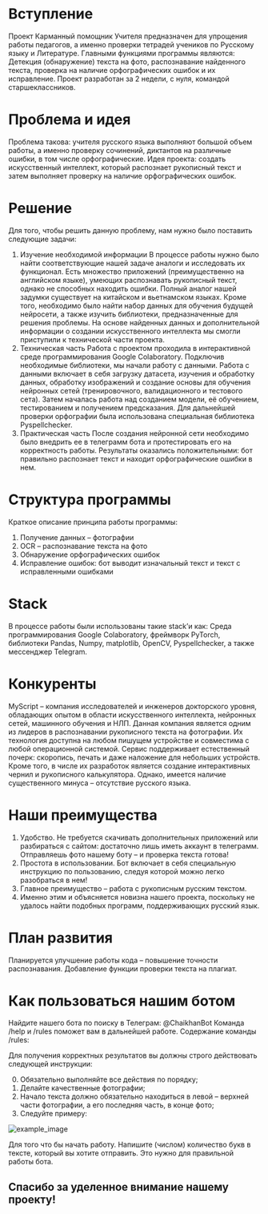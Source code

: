 # Вступление
Проект Карманный помощник Учителя предназначен для упрощения работы педагогов, а именно проверки тетрадей учеников по Русскому языку и Литературе. 
Главными функциями программы являются: Детекция (обнаружение) текста на фото, распознавание найденного текста, проверка на наличие орфографических ошибок и их исправление.
Проект разработан за 2 недели, с нуля, командой старшеклассников. 
# Проблема и идея
Проблема такова: учителя русского языка выполняют большой объем работы, а именно проверку сочинений, диктантов на различные ошибки, в том числе орфографические. 
Идея проекта: создать искусственный интеллект, который распознает рукописный текст и затем выполняет проверку на наличие орфографических ошибок.
# Решение
Для того, чтобы решить данную проблему, нам нужно было поставить следующие задачи:
1)	Изучение необходимой информации
В процессе работы нужно было найти соответствующие нашей задаче аналоги и исследовать их функционал. Есть множество приложений (преимущественно на английском языке), умеющих распознавать рукописный текст, однако не способных находить ошибки. Полный аналог нашей задумки существует на китайском и вьетнамском языках.
Кроме того, необходимо было найти набор данных для обучения будущей нейросети, а также изучить библиотеки, предназначенные для решения проблемы. 
На основе найденных данных и дополнительной информации о создании искусственного интеллекта мы смогли приступили к технической части проекта.
2)	Техническая часть
Работа с проектом проходила в интерактивной среде программирования Google Colaboratory. Подключив необходимые библиотеки, мы начали работу с данными. Работа с данными включает в себя загрузку датасета, изучения и обработку данных, обработку изображений и создание основы для обучения нейронных сетей (тренировочного, валидационного и тестового сета). Затем началась работа над созданием модели, её обучением, тестированием и получением предсказания. Для дальнейшей проверки орфографии была использована специальная библиотека Pyspellchecker. 
3)	Практическая часть
После создания нейронной сети необходимо было внедрить ее в телеграмм бота и протестировать его на корректность работы. Результаты оказались положительными: бот правильно распознает текст и находит орфографические ошибки в нем.
# Структура программы
Краткое описание принципа работы программы:
1)	Получение данных – фотографии
2)	OCR – распознавание текста на фото
3)	Обнаружение орфографических ошибок
4)	Исправление ошибок: бот выводит изначальный текст и текст с исправленными ошибками
# Stack
В процессе работы были использованы такие stack’и как:
Среда программирования Google Colaboratory, фреймворк PyTorch, библиотеки Pandas, Numpy, matplotlib, OpenCV, Pyspellchecker, а также мессенджер Telegram.
# Конкуренты
MyScript – компания исследователей и инженеров докторского уровня, обладающих опытом в области искусственного интеллекта, нейронных сетей, машинного обучения и НЛП. Данная компания является одним из лидеров в распознавании рукописного текста на фотографии. Их технология доступна на любом пишущем устройстве и совместима с любой операционной системой. Сервис поддерживает естественный почерк: скоропись, печать и даже наложение для небольших устройств. Кроме того, в числе их разработок является создание интерактивных чернил и рукописного калькулятора. Однако, имеется наличие существенного минуса – отсутствие русского языка. 
# Наши преимущества
1)	Удобство. Не требуется скачивать дополнительных приложений или разбираться с сайтом: достаточно лишь иметь аккаунт в телеграмм. Отправляешь фото нашему боту – и проверка текста готова!
2)	Простота в использовании. Бот включает в себя специальную инструкцию по пользованию, следуя которой можно легко разобраться в нем!
3)	Главное преимущество – работа с рукописным русским текстом. 
4)	Именно этим и объясняется новизна нашего проекта, поскольку не удалось найти подобных программ, поддерживающих русский язык.
# План развития
Планируется улучшение работы кода – повышение точности распознавания. Добавление функции проверки текста на плагиат.


# Как пользоваться нашим ботом
Найдите нашего бота по поиску в Телеграм: @ChaikhanBot
Команда /help и /rules поможет вам в дальнейшей работе.
Содержание команды /rules:

Для получения корректных результатов вы должны строго действовать следующей инструкции:

0) Обязательно выполняйте все действия по порядку; 
1) Делайте качественные фотографии; 
2) Начало текста должно обязательно находиться в левой – верхней части фотографии, а его последняя часть, в конце фото; 
3) Следуйте примеру:
 
![example_image](https://user-images.githubusercontent.com/59027581/139215982-0f893c77-2e0e-4e6c-a5cb-6118039e859b.jpg)

Для того что бы начать работу. Напишите (числом) количество букв в тексте, который вы хотите отправить. Это нужно для правильной работы бота.

## Спасибо за уделенное внимание нашему проекту!

